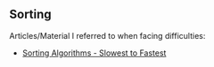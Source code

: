 ## Sorting

Articles/Material I referred to when facing difficulties:
- [Sorting Algorithms - Slowest to Fastest](https://medium.com/javarevisited/sorting-algorithms-slowest-to-fastest-a9f0e30937b9)
